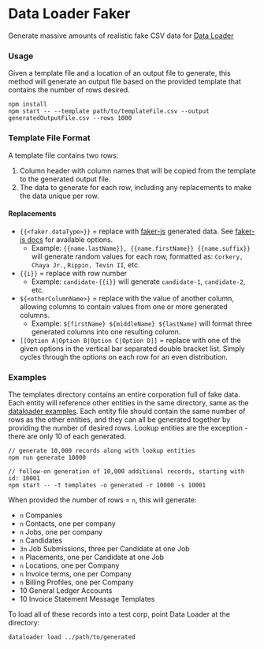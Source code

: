 # Data Loader Faker

Generate massive amounts of realistic fake CSV data for [Data Loader](https://github.com/bullhorn/dataloader)

### Usage

Given a template file and a location of an output file to generate, this method will generate
 an output file based on the provided template that contains the number of rows desired.

```
npm install
npm start -- --template path/to/templateFile.csv --output generatedOutputFile.csv --rows 1000
```

### Template File Format

A template file contains two rows:
 1. Column header with column names that will be copied from the template to the generated output file.
 2. The data to generate for each row, including any replacements to make the data unique per row.

#### Replacements

 - `{{<faker.dataType>}}` = replace with [faker-js](https://fakerjs.dev/) generated data.
     See [faker-js docs](https://fakerjs.dev/api/) for available options.
     - Example: `{{name.lastName}}, {{name.firstName}} {{name.suffix}}` will generate random values for each row,
       formatted as: `Corkery, Chaya Jr.`, `Rippin, Tevin II`, etc.
 - `{{i}}` = replace with row number
     - Example: `candidate-{{i}}` will generate `candidate-1`, `candidate-2`, etc.
 - `${<otherColumnName>}` = replace with the value of another column, allowing columns to contain values
     from one or more generated columns.
     - Example: `${firstName} ${middleName} ${lastName}` will format three generated columns into one resulting column.
 - `[[Option A|Option B|Option C|Option D]]` = replace with one of the given options in the vertical bar
     separated double bracket list. Simply cycles through the options on each row for an even distribution.

### Examples

The templates directory contains an entire corporation full of fake data. Each entity will reference other entities in
the same directory, same as the [dataloader examples](https://github.com/bullhorn/dataloader/tree/master/examples).
Each entity file should contain the same number of rows as the other entities, and they can all be generated together
by providing the number of desired rows. Lookup entities are the exception - there are only 10 of each generated.

```
// generate 10,000 records along with lookup entities
npm run generate 10000
```

```
// follow-on generation of 10,000 additional records, starting with id: 10001
npm start -- -t templates -o generated -r 10000 -s 10001
```

When provided the number of rows = `n`, this will generate:

 - `n` Companies
 - `n` Contacts, one per company
 - `n` Jobs, one per company
 - `n` Candidates
 - `3n` Job Submissions, three per Candidate at one Job
 - `n` Placements, one per Candidate at one Job
 - `n` Locations, one per Company
 - `n` Invoice terms, one per Company
 - `n` Billing Profiles, one per Company
 - 10 General Ledger Accounts
 - 10 Invoice Statement Message Templates

To load all of these records into a test corp, point Data Loader at the directory:

```
dataloader load ../path/to/generated
```
